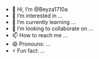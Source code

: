 - 👋 Hi, I’m @Beyza1710a
- 👀 I’m interested in ...
- 🌱 I’m currently learning ...
- 💞️ I’m looking to collaborate on ...
- 📫 How to reach me ...
- 😄 Pronouns: ...
- ⚡ Fun fact: ...

<!---
Beyza1710a/Beyza1710a is a ✨ special ✨ repository because its `README.md` (this file) appears on your GitHub profile.
You can click the Preview link to take a look at your changes.
--->
